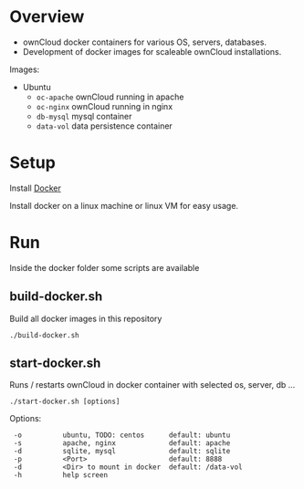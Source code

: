 Overview
========

* ownCloud docker containers for various OS, servers, databases.
* Development of docker images for scaleable ownCloud installations.

Images: 

* Ubuntu
  * ```oc-apache``` ownCloud running in apache
  * ```oc-nginx``` ownCloud running in nginx
  * ```db-mysql``` mysql container
  * ```data-vol``` data persistence container

Setup
=====

Install [Docker](https://www.docker.com/) 

Install docker on a linux machine or linux VM for easy usage.

Run 
===

Inside the docker folder some scripts are available

build-docker.sh
---------------

Build all docker images in this repository

```
./build-docker.sh
```

start-docker.sh
---------------

Runs / restarts ownCloud in docker container with selected os, server, db ...

```
./start-docker.sh [options]
```
Options: 

```
 -o          ubuntu, TODO: centos      default: ubuntu
 -s          apache, nginx             default: apache
 -d          sqlite, mysql             default: sqlite
 -p          <Port>                    default: 8888
 -d          <Dir> to mount in docker  default: /data-vol
 -h          help screen
```
